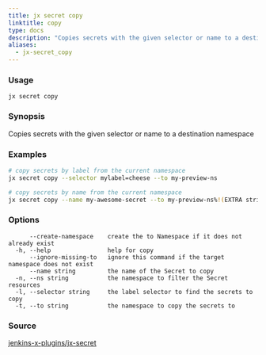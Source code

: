 ```yaml
---
title: jx secret copy
linktitle: copy
type: docs
description: "Copies secrets with the given selector or name to a destination namespace"
aliases:
  - jx-secret_copy
---
```


### Usage

```
jx secret copy
```

### Synopsis

Copies secrets with the given selector or name to a destination namespace

### Examples

  ```bash
  # copy secrets by label from the current namespace
  jx secret copy --selector mylabel=cheese --to my-preview-ns
  
  # copy secrets by name from the current namespace
  jx secret copy --name my-awesome-secret --to my-preview-ns%!(EXTRA string=jx-secret)

  ```
### Options

```
      --create-namespace    create the to Namespace if it does not already exist
  -h, --help                help for copy
      --ignore-missing-to   ignore this command if the target namespace does not exist
      --name string         the name of the Secret to copy
  -n, --ns string           the namespace to filter the Secret resources
  -l, --selector string     the label selector to find the secrets to copy
  -t, --to string           the namespace to copy the secrets to
```



### Source

[jenkins-x-plugins/jx-secret](https://github.com/jenkins-x-plugins/jx-secret)
